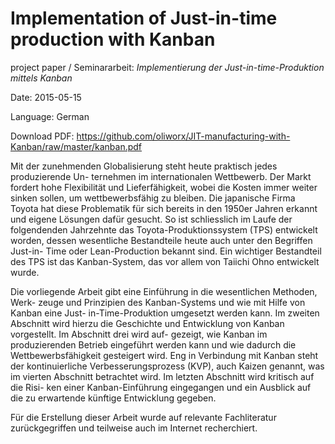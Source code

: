 Implementation of Just-in-time production with Kanban
=====================================================

project paper / Seminararbeit: _Implementierung der Just-in-time-Produktion mittels Kanban_

Date: 2015-05-15

Language: German

Download PDF: https://github.com/oliworx/JIT-manufacturing-with-Kanban/raw/master/kanban.pdf

Mit der zunehmenden Globalisierung steht heute praktisch jedes produzierende Un-
ternehmen im internationalen Wettbewerb. Der Markt fordert hohe Flexibilität und
Lieferfähigkeit, wobei die Kosten immer weiter sinken sollen, um wettbewerbsfähig
zu bleiben. Die japanische Firma Toyota hat diese Problematik für sich bereits in
den 1950er Jahren erkannt und eigene Lösungen dafür gesucht. So ist schliesslich im
Laufe der folgendenden Jahrzehnte das Toyota-Produktionssystem (TPS) entwickelt
worden, dessen wesentliche Bestandteile heute auch unter den Begriffen Just-in-
Time oder Lean-Production bekannt sind. Ein wichtiger Bestandteil des TPS ist das
Kanban-System, das vor allem von Taiichi Ohno entwickelt wurde.

Die vorliegende Arbeit gibt eine Einführung in die wesentlichen Methoden, Werk-
zeuge und Prinzipien des Kanban-Systems und wie mit Hilfe von Kanban eine Just-
in-Time-Produktion umgesetzt werden kann. Im zweiten Abschnitt wird hierzu die
Geschichte und Entwicklung von Kanban vorgestellt. Im Abschnitt drei wird auf-
gezeigt, wie Kanban im produzierenden Betrieb eingeführt werden kann und wie
dadurch die Wettbewerbsfähigkeit gesteigert wird. Eng in Verbindung mit Kanban
steht der kontinuierliche Verbesserungsprozess (KVP), auch Kaizen genannt, was im
vierten Abschnitt betrachtet wird. Im letzten Abschnitt wird kritisch auf die Risi-
ken einer Kanban-Einführung eingegangen und ein Ausblick auf die zu erwartende
künftige Entwicklung gegeben.

Für die Erstellung dieser Arbeit wurde auf relevante Fachliteratur zurückgegriffen
und teilweise auch im Internet recherchiert.
